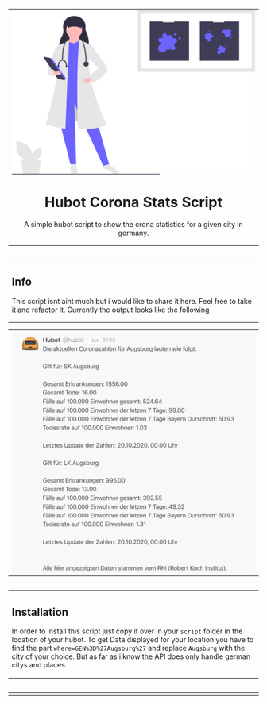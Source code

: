 <table align="center"><tr><td align="center" width="9999">
<img src="logo.svg" align="center" width="600" alt="Project icon">

# Hubot Corona Stats Script

A simple hubot script to show the crona statistics for a given city in germany.
</td></tr></table>
<table align="left"><tr><td align="left" width="9999">


## Info

This script isnt aint much but i would like to share it here. Feel free to take it and refactor it.
Currently the output looks like the following
</td></tr></table>
<table align="center"><tr><td align="center" width="9999">
<img src="example.png" align="center" width="600" alt="example pic">
</td></tr></table>
<table align="left"><tr><td align="left" width="9999">


## Installation

In order to install this script just copy it over in your `script` folder in the location of your hubot. To get Data displayed for your location you have to find the part `where=GEN%3D%27Augsburg%27` and replace `Augsburg` with the city of your choice. But as far as i know the API does only handle german citys and places.
</td></tr></table>
<table align="left"><tr><td align="left" width="9999">
